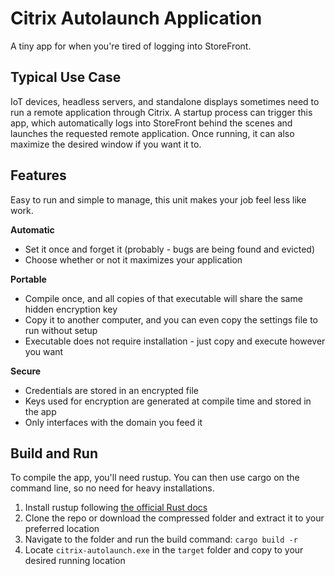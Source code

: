 # Citrix Autolaunch Application

A tiny app for when you're tired of logging into StoreFront.

## Typical Use Case

IoT devices, headless servers, and standalone displays sometimes need to run a remote application through Citrix. A startup process can trigger this app, which automatically logs into StoreFront behind the scenes and launches the requested remote application. Once running, it can also maximize the desired window if you want it to.

## Features

Easy to run and simple to manage, this unit makes your job feel less like work.

**Automatic**

* Set it once and forget it (probably - bugs are being found and evicted)
* Choose whether or not it maximizes your application

**Portable**

* Compile once, and all copies of that executable will share the same hidden encryption key
* Copy it to another computer, and you can even copy the settings file to run without setup
* Executable does not require installation - just copy and execute however you want

**Secure**

* Credentials are stored in an encrypted file
* Keys used for encryption are generated at compile time and stored in the app
* Only interfaces with the domain you feed it

## Build and Run

To compile the app, you'll need rustup. You can then use cargo on the command line, so no need for heavy installations.

1. Install rustup following [the official Rust docs](https://doc.rust-lang.org/cargo/getting-started/installation.html)
2. Clone the repo or download the compressed folder and extract it to your preferred location
3. Navigate to the folder and run the build command: `cargo build -r`
4. Locate `citrix-autolaunch.exe` in the `target` folder and copy to your desired running location

